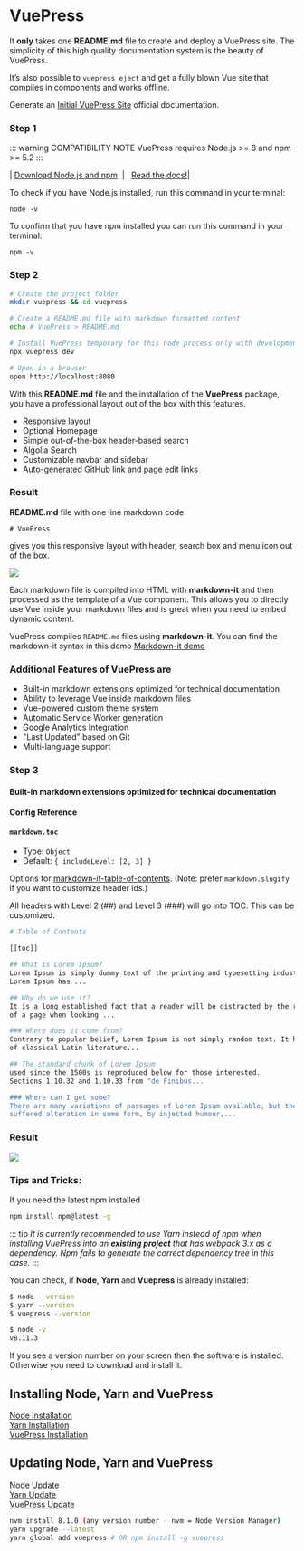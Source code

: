 # VuePress

It **only** takes one **README.md** file to create and deploy a VuePress site.
The simplicity of this high quality documentation system is the beauty of VuePress.

It’s also possible to `vuepress eject` and get a fully blown Vue site that compiles in components and works offline.

Generate an [Initial VuePress Site](https://vuepress.vuejs.org/guide/getting-started.html#global-installation) official documentation.

### Step 1

::: warning COMPATIBILITY NOTE
VuePress requires Node.js >= 8 and npm >= 5.2
:::

|&nbsp;[Download Node.js and npm](https://nodejs.org/en/) &nbsp;|&nbsp;&nbsp; [Read the docs!](https://www.npmjs.com/get-npm)|

To check if you have Node.js installed, run this command in your terminal:

`node -v`

To confirm that you have npm installed you can run this command in your terminal:

`npm -v`

### Step 2

```bash
# Create the project folder
mkdir vuepress && cd vuepress  

# Create a README.md file with markdown formatted content
echo # VuePress > README.md

# Install VuePress temporary for this node process only with development server
npx vuepress dev  

# Open in a browser
open http://localhost:8080
```

With this **README.md** file and the installation of the **VuePress** package, you have a professional
layout out of the box with this features.

- Responsive layout
- Optional Homepage
- Simple out-of-the-box header-based search
- Algolia Search
- Customizable navbar and sidebar
- Auto-generated GitHub link and page edit links

### Result

**README.md** file with one line markdown code

`# VuePress`

gives you this responsive layout with header, search box and menu icon out of the box.

<img src="http://res.cloudinary.com/iicamp/image/upload/v1530689700/VuePress/Group_1_2x.png" />

Each markdown file is compiled into HTML with **markdown-it** and then processed as the template of a Vue component. This allows you to directly use Vue inside your markdown files and is great when you need to embed dynamic content.  

VuePress compiles `README.md` files using **markdown-it**. You can find the markdown-it syntax in this demo
[Markdown-it demo](https://markdown-it.github.io/)

### Additional Features of VuePress are

- Built-in markdown extensions optimized for technical documentation
- Ability to leverage Vue inside markdown files
- Vue-powered custom theme system
- Automatic Service Worker generation
- Google Analytics Integration
- "Last Updated" based on Git
- Multi-language support

### Step 3

#### Built-in markdown extensions optimized for technical documentation

#### Config Reference

#### `markdown.toc`

- Type: `Object`
- Default: `{ includeLevel: [2, 3] }`

Options for [markdown-it-table-of-contents](https://github.com/Oktavilla/markdown-it-table-of-contents).
(Note: prefer `markdown.slugify` if you want to customize header ids.)

All headers with Level 2 (##) and Level 3 (###) will go into TOC. This can be customized.

```bash
# Table of Contents

[[toc]]

## What is Lorem Ipsum?
Lorem Ipsum is simply dummy text of the printing and typesetting industry.
Lorem Ipsum has ...

## Why do we use it?
It is a long established fact that a reader will be distracted by the readable content
of a page when looking ...

### Where does it come from?
Contrary to popular belief, Lorem Ipsum is not simply random text. It has roots in a piece
of classical Latin literature...

## The standard chunk of Lorem Ipsum
used since the 1500s is reproduced below for those interested.
Sections 1.10.32 and 1.10.33 from "de Finibus...

### Where can I get some?
There are many variations of passages of Lorem Ipsum available, but the majority have
suffered alteration in some form, by injected humour,...
```

### Result

<img src="http://res.cloudinary.com/iicamp/image/upload/v1530788601/VuePress/toc-04.png" />  

### Tips and Tricks:

If you need the latest npm installed

```bash
npm install npm@latest -g
```

::: tip
_It is currently recommended to use Yarn instead of npm when installing VuePress into an **existing project** that has webpack 3.x as a dependency. Npm fails to generate the correct dependency tree in this case._
:::

You can check, if **Node**, **Yarn** and **Vuepress** is already installed:

```bash
$ node --version  
$ yarn --version  
$ vuepress --version
```

```bash
$ node -v  
v8.11.3
```

If you see a version number on your screen then the software is installed.  
Otherwise you need to download and install it.

## Installing Node, Yarn and VuePress

[Node Installation](https://nodejs.org/en/download/)  
[Yarn Installation](https://yarnpkg.com/lang/en/docs/install/#windows-stable)  
[VuePress Installation](https://www.npmjs.com/package/vuepress)

## Updating Node, Yarn and VuePress

[Node Update](https://nodejs.org/en/)  
[Yarn Update](https://yarnpkg.com/en/docs/cli/upgrade)  
[VuePress Update](https://www.npmjs.com/package/vuepress)

```bash
nvm install 8.1.0 (any version number - nvm = Node Version Manager)
yarn upgrade --latest
yarn global add vuepress # OR npm install -g vuepress
```
